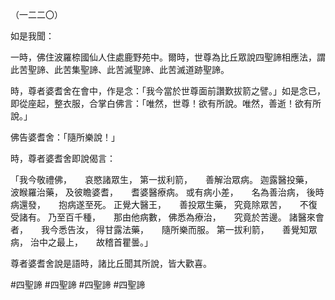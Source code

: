 （一二二〇）

如是我聞：

一時，佛住波羅㮈國仙人住處鹿野苑中。爾時，世尊為比丘眾說四聖諦相應法，謂此苦聖諦、此苦集聖諦、此苦滅聖諦、此苦滅道跡聖諦。

時，尊者婆耆舍在會中，作是念：「我今當於世尊面前讚歎拔箭之譬。」如是念已，即從座起，整衣服，合掌白佛言：「唯然，世尊！欲有所說。唯然，善逝！欲有所說。」

佛告婆耆舍：「隨所樂說！」

時，尊者婆耆舍即說偈言：

「我今敬禮佛，　　哀愍諸眾生，
第一拔利箭，　　善解治眾病。
迦露醫投藥，　　波睺羅治藥，
及彼瞻婆耆，　　耆婆醫療病。
或有病小差，　　名為善治病，
後時病還發，　　抱病遂至死。
正覺大醫王，　　善投眾生藥，
究竟除眾苦，　　不復受諸有。
乃至百千種，　　那由他病數，
佛悉為療治，　　究竟於苦邊。
諸醫來會者，　　我今悉告汝，
得甘露法藥，　　隨所樂而服。
第一拔利箭，　　善覺知眾病，
治中之最上，　　故稽首瞿曇。」

尊者婆耆舍說是語時，諸比丘聞其所說，皆大歡喜。









#四聖諦
#四聖諦
#四聖諦
#四聖諦
